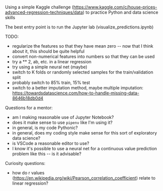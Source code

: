 Using a simple Kaggle challenge (https://www.kaggle.com/c/house-prices-advanced-regression-techniques/data) to practice Python and data science skills

The best entry point is to run the Jupyter lab (visualize_predictions.ipynb) 

TODO:
- regularize the features so that they have mean zero -- now that I think about it, this should be quite helpful
- convert non-numerical features into numbers so that they can be used
- try a ** 2, ab, etc. in a linear regression
- try using a simple neural net (maybe)
- switch to K folds or randomly selected samples for the train/validation split
- probably switch to 85% train, 15% test
- switch to a better imputation method, maybe multiple imputation: https://towardsdatascience.com/how-to-handle-missing-data-8646b18db0d4

Questions for a mentor:
- am I making reasonable use of Jupyter Notebook?
- does it make sense to use `pipenv` like I'm using it?
- in general, is my code Pythonic?
- in general, does my coding style make sense for this sort of exploratory data science?
- is VSCode a reasonable editor to use?
- I know it's possible to use a neural net for a continuous value prediction problem like this -- is it advisable?

Curiosity questions:
- how do r values (https://en.wikipedia.org/wiki/Pearson_correlation_coefficient) relate to linear regression?
